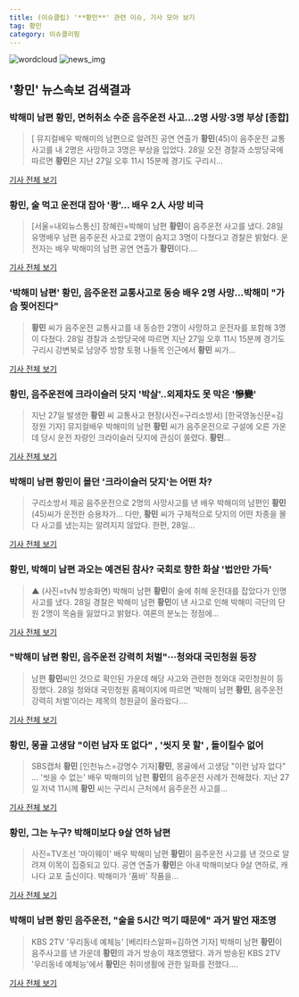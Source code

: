 ```yaml
---
title: (이슈클립) '**황민**' 관련 이슈, 기사 모아 보기
tag: 황민
category: 이슈클리핑
---
```

![wordcloud](https://s3.ap-northeast-2.amazonaws.com/lyrics101-wordcloud/2018-08-28-1535430924.png)
![news_img](https://user-images.githubusercontent.com/42597476/44507050-1206f400-a6e4-11e8-8d98-7ffbfebb353f.png)
## **'**황민**'** 뉴스속보 검색결과
### 박해미 남편 **황민**, 면허취소 수준 음주운전 사고…2명 사망·3명 부상 [종합]

>[ 뮤지컬배우 박해미의 남편으로 알려진 공연 연출가 **황민**(45)이 음주운전 교통사고를 내 2명은 사망하고 3명은 부상을 입었다. 28일 오전 경찰과 소방당국에 따르면 **황민**은 지난 27일 오후 11시 15분께 경기도 구리시...

<a href="http://www.mydaily.co.kr/new_yk/html/read.php?newsid=201808281030362774&ext=na" target="_blank">기사 전체 보기</a>

### **황민**, 술 먹고 운전대 잡아 '쾅'… 배우 2人 사망 비극

>[서울=내외뉴스통신] 장혜린=박해미 남편 **황민**이 음주운전 사고를 냈다. 28일 유명배우 남편 음주운전 사고로 2명이 숨지고 3명이 다쳤다고 경찰은 밝혔다. 운전자는 배우 박해미의 남편 공연 연출가 **황민**이다....

<a href="http://www.nbnnews.co.kr/news/articleView.html?idxno=170809" target="_blank">기사 전체 보기</a>

### '박해미 남편' **황민**, 음주운전 교통사고로 동승 배우 2명 사망…박해미 "가슴 찢어진다"

>**황민** 씨가 음주운전 교통사고를 내 동승한 2명이 사망하고 운전자를 포함해 3명이 다쳤다. 28일 경찰과 소방당국에 따르면 지난 27일 오후 11시 15분께 경기도 구리시 강변북로 남양주 방향 토평 나들목 인근에서 **황민** 씨가...

<a href="http://www.tenasia.co.kr/archives/1556406" target="_blank">기사 전체 보기</a>

### **황민**, 음주운전에 크라이슬러 닷지 '박살'..외제차도 못 막은 '慘變'

>지난 27일 발생한 **황민** 씨 교통사고 현장(사진=구리소방서) [한국영농신문=김정원 기자] 뮤지컬배우 박해미의 남편 **황민** 씨가 음주운전으로 구설에 오른 가운데 당시 운전 차량인 크라이슬러 닷지에 관심이 쏠렸다. **황민**...

<a href="http://www.youngnong.co.kr/news/articleView.html?idxno=15005" target="_blank">기사 전체 보기</a>

### 박해미 남편 **황민**이 몰던 '크라이슬러 닷지'는 어떤 차?

>구리소방서 제공 음주운전으로 2명의 사망사고를 낸 배우 박해미의 남편인 **황민**(45)씨가 운전한 승용차가... 다만, **황민** 씨가 구체적으로 닷지의 어떤 차종을 몰다 사고를 냈는지는 알려지지 않았다. 한편, 28일...

<a href="http://news20.busan.com/controller/newsController.jsp?newsId=20180828000072" target="_blank">기사 전체 보기</a>

### **황민**, 박해미 남편 과오는 예견된 참사? 국회로 향한 화살 '법안만 가득'

>▲ (사진=tvN 방송화면) 박해미 남편 **황민**이 술에 취해 운전대를 잡았다가 인명사고를 냈다. 28일 경찰은 박해미 남편 **황민**이 낸 사고로 인해 박해미 극단의 단원 2명이 목숨을 잃었다고 밝혔다. 여론의 분노는 정점에...

<a href="http://www.betanews.net:8080/article/900522.html" target="_blank">기사 전체 보기</a>

### "박해미 남편 **황민**, 음주운전 강력히 처벌"···청와대 국민청원 등장

>남편 **황민**씨인 것으로 확인된 가운데 해당 사고와 관련한 청와대 국민청원이 등장했다. 28일 청와대 국민청원 홈페이지에 따르면 ‘박해미 남편 **황민**, 음주운전 강력히 처벌’이라는 제목의 청원글이 올라왔다....

<a href="http://www.sedaily.com/NewsView/1S3JAEEMYL" target="_blank">기사 전체 보기</a>

### **황민**, 몽골 고생담 "이런 남자 또 없다" , '씻지 못 할' , 돌이킬수 없어

>SBS캡처 **황민** [인천뉴스=강명수 기자]**황민**, 몽골에서 고생담 "이런 남자 없다" ... '씻을 수 없는' 배우 박해미의 남편 **황민**의 음주운전 사례가 전해졌다. 지난 27일 저녁 11시께 **황민** 씨는 구리시 근처에서 음주운전 사고를...

<a href="http://www.incheonnews.com/news/articleView.html?idxno=110649" target="_blank">기사 전체 보기</a>

### **황민**, 그는 누구? 박해미보다 9살 연하 남편

>사진=TV조선 '마이웨이' 배우 박해미 남편 **황민**이 음주운전 사고를 낸 것으로 알려져 이목이 집중되고 있다. 공연 연출가 **황민**은 아내 박해미보다 9살 연하로, 캐나다 교포 출신이다. 박해미가 '품바' 작품을...

<a href="http://www.nextdaily.co.kr/news/article.html?id=20180828800033" target="_blank">기사 전체 보기</a>

### 박해미 남편 **황민** 음주운전, "술을 5시간 먹기 때문에" 과거 발언 재조명

>KBS 2TV '우리동네 예체능' [베리타스알파=김하연 기자] 박해미 남편 **황민**이 음주사고를 낸 가운데 **황민**의 과거 방송이 재조명됐다. 과거 방송된 KBS 2TV '우리동네 예체능'에서 **황민**은 취미생활에 관한 일화를 전했다....

<a href="http://www.veritas-a.com/news/articleView.html?idxno=125872" target="_blank">기사 전체 보기</a>



